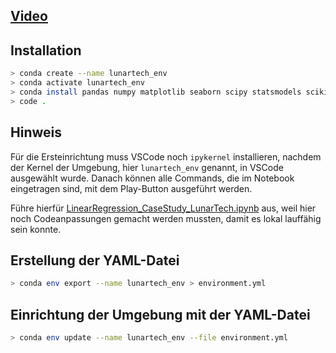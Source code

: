 ## [Video](https://youtu.be/bmmQA8A-yUA)

## Installation

```bash
> conda create --name lunartech_env
> conda activate lunartech_env
> conda install pandas numpy matplotlib seaborn scipy statsmodels scikit-learn
> code .
```

## Hinweis

Für die Ersteinrichtung muss VSCode noch `ipykernel` installieren, nachdem der Kernel der Umgebung, hier `lunartech_env` genannt, in VSCode ausgewählt wurde. Danach können alle Commands, die im Notebook eingetragen sind, mit dem Play-Button ausgeführt werden.

Führe hierfür [LinearRegression_CaseStudy_LunarTech.ipynb](LinearRegression_CaseStudy_LunarTech.ipynb) aus, weil hier noch Codeanpassungen gemacht werden mussten, damit es lokal lauffähig sein konnte.

## Erstellung der YAML-Datei

```bash
> conda env export --name lunartech_env > environment.yml
```

## Einrichtung der Umgebung mit der YAML-Datei

```bash
> conda env update --name lunartech_env --file environment.yml
```
